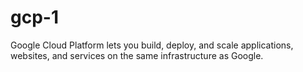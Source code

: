 # gcp-1
Google Cloud Platform lets you build, deploy, and scale applications, websites, and services on the same infrastructure as Google.
